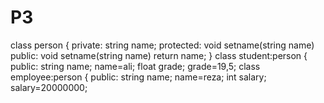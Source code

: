 # P3
class person
{
private:
string name;
protected:
void setname(string name)
public:
void setname(string name)
return name;
}
class student:person
{
public:
string name;
name=ali;
float grade;
grade=19,5;
class employee:person
{
public:
string name;
name=reza;
int salary;
salary=20000000;